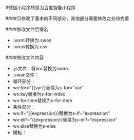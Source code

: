 #微信小程序转换为百度智能小程序

####只修改了基本的不同部分，其他部分需要修改之处待完善

####修改文件后缀名
* .wxml转换为.swan
* .wxss转换为.css

####修改文件内容
* .js文件：将wx.替换为swan.
* .swan文件：
* 循环部分：
* wx:for="{{var}}替换为s-for="var"
* wx:key替换为s-for-index
* wx:for-item替换为s-for-item
* 条件部分：
* wx:if="{{expression}}替换为s-if="expression"
* wx:elif="{{expression}}替换为s-elif="expression"
* wx:else替换为s-else
* 模板：<template is="var" data="{{{var}}}" />需将data属性两个大括号替换为三个大括号
